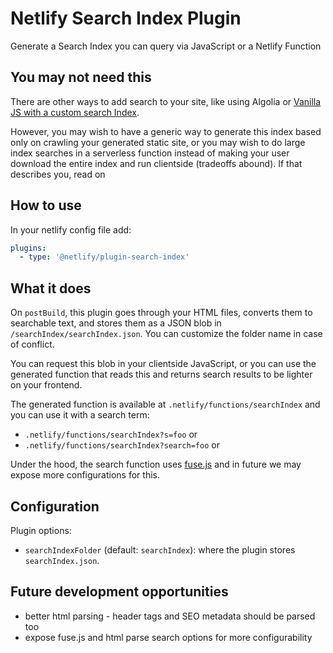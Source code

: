 # Netlify Search Index Plugin

Generate a Search Index you can query via JavaScript or a Netlify Function

## You may not need this

There are other ways to add search to your site, like using Algolia or [Vanilla JS with a custom search Index](https://www.hawksworx.com/blog/adding-search-to-a-jamstack-site/). 

However, you may wish to have a generic way to generate this index based only on crawling your generated static site, or you may wish to do large index searches in a serverless function instead of making your user download the entire index and run clientside (tradeoffs abound). If that describes you, read on

## How to use

In your netlify config file add:

```yml
plugins:
  - type: '@netlify/plugin-search-index'
```

## What it does

On `postBuild`, this plugin goes through your HTML files, converts them to searchable text, and stores them as a JSON
blob in `/searchIndex/searchIndex.json`. You can customize the folder name in case of conflict.

You can request this blob in your clientside JavaScript, or you can use the generated function that reads this and
returns search results to be lighter on your frontend.

The generated function is available at `.netlify/functions/searchIndex` and you can use it with a search term:

- `.netlify/functions/searchIndex?s=foo` or
- `.netlify/functions/searchIndex?search=foo` or

Under the hood, the search function uses [fuse.js](https://fusejs.io/) and in future we may expose more configurations
for this.

## Configuration

Plugin options:

- `searchIndexFolder` (default: `searchIndex`): where the plugin stores `searchIndex.json`.

## Future development opportunities

- better html parsing - header tags and SEO metadata should be parsed too
- expose fuse.js and html parse search options for more configurability
